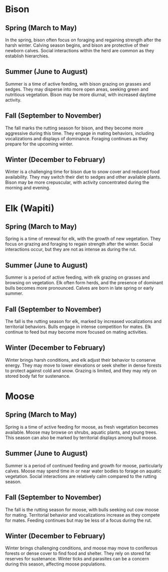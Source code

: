 # Bison

## Spring (March to May)

In the spring, bison often focus on foraging and regaining strength after the harsh winter. 
Calving season begins, and bison are protective of their newborn calves. 
Social interactions within the herd are common as they establish hierarchies. 

 

## Summer (June to August)

Summer is a time of active feeding, with bison grazing on grasses and sedges. 
They may disperse into more open areas, seeking green and nutritious vegetation. 
Bison may be more diurnal, with increased daytime activity. 

 

## Fall (September to November)

The fall marks the rutting season for bison, and they become more aggressive during this time. 
They engage in mating behaviors, including vocalizations and displays of dominance. 
Foraging continues as they prepare for the upcoming winter. 

 

## Winter (December to February)

Winter is a challenging time for bison due to snow cover and reduced food availability. 
They may switch their diet to sedges and other available plants. 
Bison may be more crepuscular, with activity concentrated during the morning and evening. 

 

# Elk (Wapiti)

## Spring (March to May)

Spring is a time of renewal for elk, with the growth of new vegetation. 
They focus on grazing and foraging to regain strength after the winter. 
Social interactions occur, but they are not as intense as during the rut. 

## Summer (June to August)

Summer is a period of active feeding, with elk grazing on grasses and browsing on vegetation. 
Elk often form herds, and the presence of dominant bulls becomes more pronounced. 
Calves are born in late spring or early summer. 

## Fall (September to November)

The fall is the rutting season for elk, marked by increased vocalizations and territorial behaviors. 
Bulls engage in intense competition for mates. 
Elk continue to feed but may become more focused on mating activities. 

## Winter (December to February)

Winter brings harsh conditions, and elk adjust their behavior to conserve energy. 
They may move to lower elevations or seek shelter in dense forests to protect against cold and snow. 
Grazing is limited, and they may rely on stored body fat for sustenance. 

# Moose

## Spring (March to May) 

Spring is a time of active feeding for moose, as fresh vegetation becomes available. 
Moose may browse on shrubs, aquatic plants, and young trees. 
This season can also be marked by territorial displays among bull moose. 

## Summer (June to August) 

Summer is a period of continued feeding and growth for moose, particularly calves. 
Moose may spend time in or near water bodies to forage on aquatic vegetation. 
Social interactions are relatively calm compared to the rutting season. 

## Fall (September to November) 

The fall is the rutting season for moose, with bulls seeking out cow moose for mating. 
Territorial behavior and vocalizations increase as they compete for mates. 
Feeding continues but may be less of a focus during the rut. 

## Winter (December to February) 

Winter brings challenging conditions, and moose may move to coniferous forests or dense cover to find food and shelter. 
They rely on stored fat reserves for sustenance. 
Winter ticks and parasites can be a concern during this season, affecting moose populations. 
